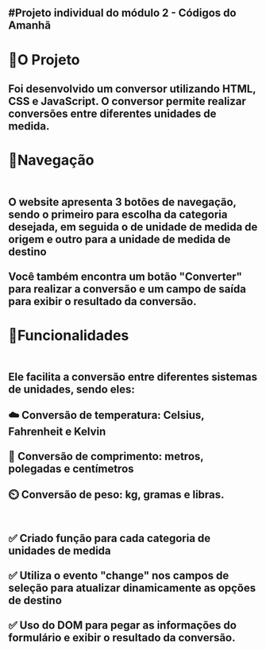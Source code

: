 <h2>#Projeto individual do módulo 2 - Códigos do Amanhã<h2>

<h1>🚀O Projeto</h1>
<h2>
Foi desenvolvido um conversor utilizando HTML, CSS e JavaScript. O conversor permite realizar conversões entre diferentes unidades de medida. </h2>

<h1>🚢Navegação</h1>
  <h2><br>O website apresenta 3 botões de navegação, sendo o primeiro para escolha da categoria desejada, em seguida o de unidade de medida de origem e outro para a unidade de medida de destino</br>
 <br>Você também encontra um botão "Converter" para realizar a conversão e um campo de saída para exibir o resultado da conversão.</br></h2>

<h1>📃Funcionalidades</h1>
<h2><br>Ele facilita a conversão entre diferentes sistemas de unidades, sendo eles:</br>
<br>☁️ Conversão de temperatura: Celsius, Fahrenheit e Kelvin</br>
<br>📏 Conversão de comprimento: metros, polegadas e centímetros</br>
<br>⏲️ Conversão de peso: kg, gramas e libras.</br><h2>

<h2>
<br>✅ Criado função para cada categoria de unidades de medida </br>
<br>✅ Utiliza o evento "change" nos campos de seleção para atualizar dinamicamente as
opções de destino</br>
<br>✅ Uso do DOM para pegar as informações do formulário e exibir o resultado da
conversão.</br>
</h2>
